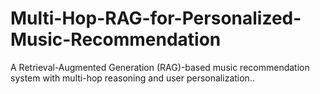 # Multi-Hop-RAG-for-Personalized-Music-Recommendation
A Retrieval-Augmented Generation (RAG)-based music recommendation system with multi-hop reasoning and user personalization..
